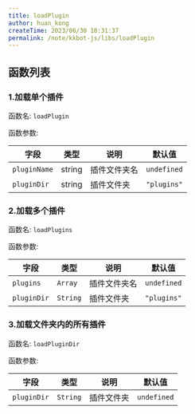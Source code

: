 ```yaml
---
title: loadPlugin
author: huan_kong
createTime: 2023/06/30 18:31:37
permalink: /note/kkbot-js/libs/loadPlugin
---
```


## 函数列表

### 1.加载单个插件

函数名: `loadPlugin`

函数参数:

| 字段         | 类型   | 说明         | 默认值      |
| ------------ | ------ | ------------ | ----------- |
| `pluginName` | string | 插件文件夹名 | `undefined` |
| `pluginDir`  | string | 插件文件夹   | `"plugins"` |

### 2.加载多个插件

函数名: `loadPlugins`

函数参数:

| 字段        | 类型     | 说明         | 默认值      |
| ----------- | -------- | ------------ | ----------- |
| `plugins`   | `Array`  | 插件文件夹名 | `undefined` |
| `pluginDir` | `String` | 插件文件夹   | `"plugins"` |

### 3.加载文件夹内的所有插件

函数名: `loadPluginDir`

函数参数:

| 字段        | 类型     | 说明       | 默认值      |
| ----------- | -------- | ---------- | ----------- |
| `pluginDir` | `String` | 插件文件夹 | `undefined` |
